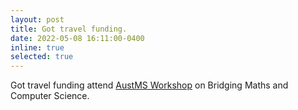 ```yaml
---
layout: post
title: Got travel funding.
date: 2022-05-08 16:11:00-0400
inline: true
selected: true
---
```


Got travel funding attend [AustMS Workshop](https://sites.google.com/view/2022-workshop-bridgingmathstcs) on Bridging Maths and Computer Science.
